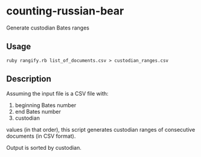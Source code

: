 counting-russian-bear
=====================

Generate custodian Bates ranges

Usage
-----

`ruby rangify.rb list_of_documents.csv > custodian_ranges.csv`

Description
-----------

Assuming the input file is a CSV file with:

1. beginning Bates number
2. end Bates number
3. custodian

values (in that order), this script generates custodian ranges of consecutive documents (in CSV format).

Output is sorted by custodian.
